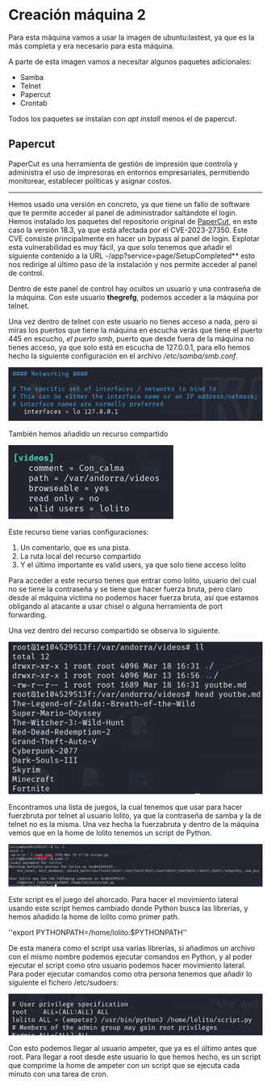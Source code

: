 # Creación máquina 2

Para esta máquina vamos a usar la imagen de ubuntu:lastest, ya que es la más completa y era necesario para esta máquina.

A parte de esta imagen vamos a necesitar algunos paquetes adicionales:

- Samba
- Telnet
- Papercut
- Crontab

Todos los paquetes se instalan con *apt install* menos el de papercut.

## Papercut

PaperCut es una herramienta de gestión de impresión que controla y administra el uso de impresoras en entornos empresariales, permitiendo monitorear, establecer políticas y asignar costos.

----

Hemos usado una versión en concreto, ya que tiene un fallo de software que te permite acceder al panel de administrador saltándote el login. Hemos instalado los paquetes del repositorio original de [PaperCut](https://cdn.papercut.com/web/products/ng-mf/installers/ng/18.x/pcng-setup-18.3.9.49588.sh), en este caso la versión 18.3, ya que está afectada por el CVE-2023-27350.
Este CVE consiste principalmente en hacer un bypass al panel de login. Explotar esta vulnerabilidad es muy fácil, ya que solo tenemos que añadir el siguiente contenido a la URL -/app?service=page/SetupCompleted** esto nos redirige al último paso de la instalación y nos permite acceder al panel de control.

Dentro de este panel de control hay ocultos un usuario y una contraseña de la máquina. Con este usuario **thegrefg**, podemos acceder a la máquina por telnet.

Una vez dentro de telnet con este usuario no tienes acceso a nada, pero si miras los puertos que tiene la máquina en escucha verás que tiene el puerto 445 en escucho, *el puerto smb*, puerto que desde fuera de la máquina no tienes acceso, ya que solo está en escucha de 127.0.0.1, para ello hemos hecho la siguiente configuración en el archivo */etc/samba/smb.conf*.

![](/Assets/localhostsmb.png)

También hemos añadido un recurso compartido

![](/Assets/videos.png)

Este recurso tiene varias configuraciones:
1. Un comentario, que es una pista.
2. La ruta local del recurso compartido
3. Y el último importante es valid users, ya que solo tiene acceso lolito

Para acceder a este recurso tienes que entrar como lolito, usuario del cual no se tiene la contraseña y se tiene que hacer fuerza bruta, pero claro desde al máquina víctima no podemos hacer fuerza bruta, así que estamos obligando al atacante a usar chisel o alguna herramienta de port forwarding.

Una vez dentro del recurso compartido se observa lo siguiente.

![](/Assets/comp.png)

Encontramos una lista de juegos, la cual tenemos que usar para hacer fuerzbruta por telnet al usuario lolito, ya que la contraseña de samba y la de telnet no es la misma. Una vez hecha la fuerzabruta y dentro de la máquina vemos que en la home de lolito tenemos un script de Python.

![](/Assets/script1.png)

Este script es el juego del ahorcado. Para hacer el movimiento lateral usando este script hemos cambiado donde Python busca las librerías, y hemos añadido la home de lolito como primer path.

''export PYTHONPATH=/home/lolito:$PYTHONPATH''

De esta manera como el script usa varias librerías, si añadimos un archivo con el mismo nombre podemos ejecutar comandos en Python, y al poder ejecutar el script como otro usuario podemos hacer movimiento lateral. Para poder ejecutar comandos como otra persona tenemos que añadir lo siguiente el fichero /etc/sudoers:

![](/Assets/sudoers.png)

Con esto podemos llegar al usuario ampeter, que ya es el último antes que root.
Para llegar a root desde este usuario lo que hemos hecho, es un script que comprime la home de ampeter con un script que se ejecuta cada minuto con una tarea de cron.